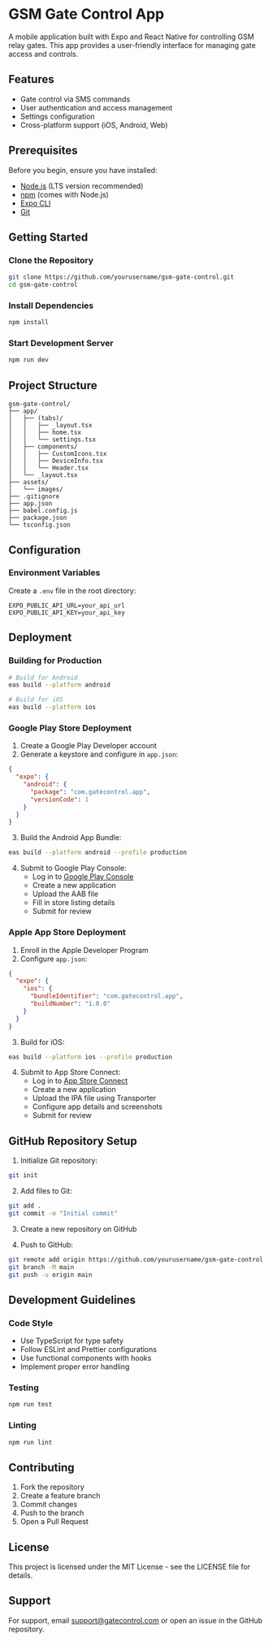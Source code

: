 # GSM Gate Control App

A mobile application built with Expo and React Native for controlling GSM relay gates. This app provides a user-friendly interface for managing gate access and controls.

## Features

- Gate control via SMS commands
- User authentication and access management
- Settings configuration
- Cross-platform support (iOS, Android, Web)

## Prerequisites

Before you begin, ensure you have installed:

- [Node.js](https://nodejs.org/) (LTS version recommended)
- [npm](https://www.npmjs.com/) (comes with Node.js)
- [Expo CLI](https://docs.expo.dev/get-started/installation/)
- [Git](https://git-scm.com/)

## Getting Started

### Clone the Repository

```bash
git clone https://github.com/yourusername/gsm-gate-control.git
cd gsm-gate-control
```

### Install Dependencies

```bash
npm install
```

### Start Development Server

```bash
npm run dev
```

## Project Structure

```
gsm-gate-control/
├── app/
│   ├── (tabs)/
│   │   ├── _layout.tsx
│   │   ├── home.tsx
│   │   └── settings.tsx
│   ├── components/
│   │   ├── CustomIcons.tsx
│   │   ├── DeviceInfo.tsx
│   │   └── Header.tsx
│   └── _layout.tsx
├── assets/
│   └── images/
├── .gitignore
├── app.json
├── babel.config.js
├── package.json
└── tsconfig.json
```

## Configuration

### Environment Variables

Create a `.env` file in the root directory:

```env
EXPO_PUBLIC_API_URL=your_api_url
EXPO_PUBLIC_API_KEY=your_api_key
```

## Deployment

### Building for Production

```bash
# Build for Android
eas build --platform android

# Build for iOS
eas build --platform ios
```

### Google Play Store Deployment

1. Create a Google Play Developer account
2. Generate a keystore and configure in `app.json`:

```json
{
  "expo": {
    "android": {
      "package": "com.gatecontrol.app",
      "versionCode": 1
    }
  }
}
```

3. Build the Android App Bundle:
```bash
eas build --platform android --profile production
```

4. Submit to Google Play Console:
   - Log in to [Google Play Console](https://play.google.com/console)
   - Create a new application
   - Upload the AAB file
   - Fill in store listing details
   - Submit for review

### Apple App Store Deployment

1. Enroll in the Apple Developer Program
2. Configure `app.json`:

```json
{
  "expo": {
    "ios": {
      "bundleIdentifier": "com.gatecontrol.app",
      "buildNumber": "1.0.0"
    }
  }
}
```

3. Build for iOS:
```bash
eas build --platform ios --profile production
```

4. Submit to App Store Connect:
   - Log in to [App Store Connect](https://appstoreconnect.apple.com)
   - Create a new application
   - Upload the IPA file using Transporter
   - Configure app details and screenshots
   - Submit for review

## GitHub Repository Setup

1. Initialize Git repository:
```bash
git init
```

2. Add files to Git:
```bash
git add .
git commit -m "Initial commit"
```

3. Create a new repository on GitHub

4. Push to GitHub:
```bash
git remote add origin https://github.com/yourusername/gsm-gate-control.git
git branch -M main
git push -u origin main
```

## Development Guidelines

### Code Style

- Use TypeScript for type safety
- Follow ESLint and Prettier configurations
- Use functional components with hooks
- Implement proper error handling

### Testing

```bash
npm run test
```

### Linting

```bash
npm run lint
```

## Contributing

1. Fork the repository
2. Create a feature branch
3. Commit changes
4. Push to the branch
5. Open a Pull Request

## License

This project is licensed under the MIT License - see the LICENSE file for details.

## Support

For support, email support@gatecontrol.com or open an issue in the GitHub repository.
